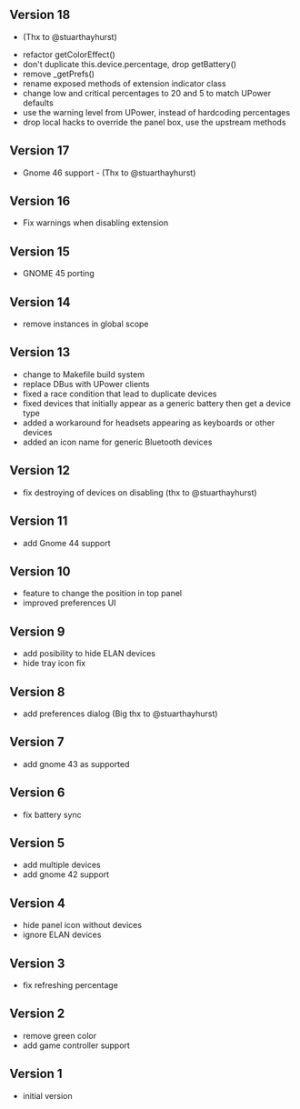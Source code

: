 ## Version 18
 - (Thx to @stuarthayhurst)
 * refactor getColorEffect()
 * don't duplicate this.device.percentage, drop getBattery()
 * remove _getPrefs()
 * rename exposed methods of extension indicator class
 * change low and critical percentages to 20 and 5 to match UPower defaults
 * use the warning level from UPower, instead of hardcoding percentages
 * drop local hacks to override the panel box, use the upstream methods
## Version 17
 * Gnome 46 support - (Thx to @stuarthayhurst)
## Version 16
 * Fix warnings when disabling extension
## Version 15
 * GNOME 45 porting
## Version 14
 * remove instances in global scope
## Version 13
 * change to Makefile build system
 * replace DBus with UPower clients
 * fixed a race condition that lead to duplicate devices
 * fixed devices that initially appear as a generic battery then get a device type
 * added a workaround for headsets appearing as keyboards or other devices
 * added an icon name for generic Bluetooth devices
## Version 12
 * fix destroying of devices on disabling (thx to @stuarthayhurst)
## Version 11
 * add Gnome 44 support
## Version 10
 * feature to change the position in top panel
 * improved preferences UI
## Version 9
 * add posibility to hide ELAN devices
 * hide tray icon fix
## Version 8
 * add preferences dialog (Big thx to @stuarthayhurst)
## Version 7
 * add gnome 43 as supported
## Version 6
 * fix battery sync
## Version 5
 * add multiple devices
 * add gnome 42 support
## Version 4
 * hide panel icon without devices
 * ignore ELAN devices
## Version 3
 * fix refreshing percentage
## Version 2
 * remove green color
 * add game controller support
## Version 1
 * initial version